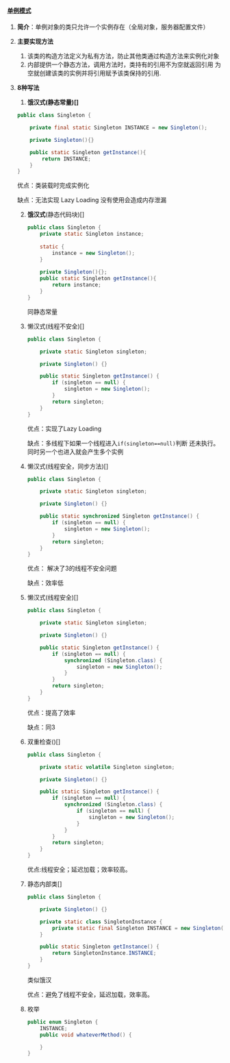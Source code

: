 #### [**单例模式**](https://www.cnblogs.com/zhaoyan001/p/6365064.html)

1. **简介**：单例对象的类只允许一个实例存在（全局对象，服务器配置文件）

2. **主要实现方法** 

   1. 该类的构造方法定义为私有方法，防止其他类通过构造方法来实例化对象
   2. 内部提供一个静态方法，调用方法时，类持有的引用不为空就返回引用 为空就创建该类的实例并将引用赋予该类保持的引用.

3. **8种写法**

   1. **饿汉式(静态常量)\[]**

     ``` java 
     public class Singleton {
     
         private final static Singleton INSTANCE = new Singleton();
     
         private Singleton(){}
     
         public static Singleton getInstance(){
             return INSTANCE;
         }
     }
     ```

     优点：类装载时完成实例化

     缺点：无法实现 Lazy Loading 没有使用会造成内存泄漏	

   2. **饿汉式**(静态代码块)\[]

      ``` java
      public class Singleton {
          private static Singleton instance;
          
          static {
              instance = new Singleton();
          }
          
          private Singleton(){};
          public static Singleton getInstance(){
              return instance;
          }
      }
      ```

      同静态常量

   3. 懒汉式(线程不安全)\[]

      ``` java
      public class Singleton {
      
          private static Singleton singleton;
      
          private Singleton() {}
      
          public static Singleton getInstance() {
              if (singleton == null) {
                  singleton = new Singleton();
              }
              return singleton;
          }
      }
      ```

      优点：实现了Lazy Loading

      缺点：多线程下如果一个线程进入`if(singleton==null)`判断 还未执行。同时另一个也进入就会产生多个实例

   4. 懒汉式(线程安全，同步方法)\[]

      ``` java
      public class Singleton {
      
          private static Singleton singleton;
      
          private Singleton() {}
      
          public static synchronized Singleton getInstance() {
              if (singleton == null) {
                  singleton = new Singleton();
              }
              return singleton;
          }
      }
      ```

      优点： 解决了3的线程不安全问题

      缺点：效率低

   5. 懒汉式(线程安全)\[]

      ``` java
      public class Singleton {
      
          private static Singleton singleton;
      
          private Singleton() {}
      
          public static Singleton getInstance() {
              if (singleton == null) {
                  synchronized (Singleton.class) {
                      singleton = new Singleton();
                  }
              }
              return singleton;
          }
      }
      ```

      优点：提高了效率

      缺点：同3

   6. 双重检查()\[]

      ``` java
      public class Singleton {
      
          private static volatile Singleton singleton;
      
          private Singleton() {}
      
          public static Singleton getInstance() {
              if (singleton == null) {
                  synchronized (Singleton.class) {
                      if (singleton == null) {
                          singleton = new Singleton();
                      }
                  }
              }
              return singleton;
          }
      }
      ```

      优点:线程安全；延迟加载；效率较高。

   7. 静态内部类\[]

      ``` java
      public class Singleton {
      
          private Singleton() {}
      
          private static class SingletonInstance {
              private static final Singleton INSTANCE = new Singleton();
          }
      
          public static Singleton getInstance() {
              return SingletonInstance.INSTANCE;
          }
      }
      ```

      类似饿汉 

      优点：避免了线程不安全，延迟加载，效率高。

   8. 枚举

      ``` java
      public enum Singleton {
          INSTANCE;
          public void whateverMethod() {
      
          }
      }
      ```
